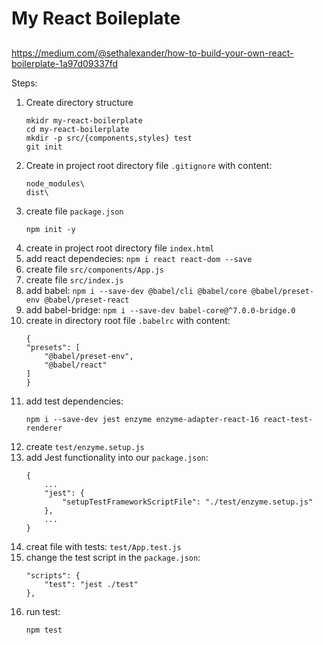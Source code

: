 # My React Boileplate

## 

https://medium.com/@sethalexander/how-to-build-your-own-react-boilerplate-1a97d09337fd

Steps:

1. Create directory structure
    ```
    mkidr my-react-boilerplate
    cd my-react-boilerplate
    mkdir -p src/{components,styles} test
    git init
    ```
2. Create in project root directory file ```.gitignore``` with content:
   ```
   node_modules\
   dist\
   ```
3. create file ```package.json```
    ```
    npm init -y
    ```
4.  create in project root directory file ```index.html```
5. add react dependecies:
    ```npm i react react-dom --save```
6. create file ```src/components/App.js```
7. create file ```src/index.js```
8. add babel:
   ```npm i --save-dev @babel/cli @babel/core @babel/preset-env @babel/preset-react```
9. add babel-bridge:
    ```npm i --save-dev babel-core@^7.0.0-bridge.0```
10. create in directory root file ```.babelrc``` with content:
    ```
    {
    "presets": [
        "@babel/preset-env",
        "@babel/react"
    ]
    }
    ```
11. add test dependencies:
    ```
    npm i --save-dev jest enzyme enzyme-adapter-react-16 react-test-renderer
    ```
12. create ```test/enzyme.setup.js```
13. add Jest functionality into our ```package.json```:
    ```
    {
        ...
        "jest": {
            "setupTestFrameworkScriptFile": "./test/enzyme.setup.js"
        },
        ...
    }
    ```
14. creat file with tests: ```test/App.test.js```
15. change the test script in the ```package.json```:
    ```
    "scripts": {
        "test": "jest ./test"
    },
    ```
16. run test:
    ```
    npm test
    ```